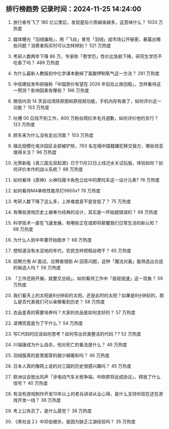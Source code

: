 
## 排行榜趋势 记录时间：2024-11-25 14:24:00
  
  1. 旅行者号飞了 185 亿公里后，发现星际介质越来越多，这意味什么？ 1033 万热度
    
  2. 媒体曝光「羽绒骗局」，用「飞丝」冒充「羽绒」成市场公开秘密，暴露出哪些问题？消费者购买时可以怎样辨别？ 521 万热度
    
  3. 考研人数两年下降 86 万，专家称「卷学历」性价比急剧下降，研究生学历不吃香了吗？ 489 万热度
    
  4. 为什么最新人教版初中化学课本删掉了氯酸钾制氧气这一方法？ 281 万热度
    
  5. 中信建投发布研报称「中国房价有望在 2026 年前后止跌回稳」，怎样看待这一预测？影响因素有哪些？ 196 万热度
    
  6. 微信内测 14 天自动清除原图和原视频功能，手机内存有救了，如何评价这一功能？ 153 万热度
    
  7. 吐槽 00 后找不到工作，800 万粉丝网红羊毛月道歉，如何评价他的言行？ 123 万热度
    
  8. 胖东来为什么没有走出河南？ 103 万热度
    
  9. 缅北规模化电诈园区全部被铲除，763 名在缅中国籍嫌犯移交我方，哪些信息值得关注？ 96 万热度
    
  10. 光荣新版《真三国无双起源》已于11月22日上线汜水关试玩版，体验如何？如何评价本作的战斗系统？ 88 万热度
    
  11. 如何看待《原神》火神玛薇卡角色立绘中的摩托车这一设计元素? 78 万热度
    
  12. 如何看待M4单核性能吊打9950x? 78 万热度
    
  13. 考研人数下降了这么多，上岸难度是不是变低了？ 75 万热度
    
  14. 有哪些游戏历史上被奉为经典的设计，其实是一开始就错误的？ 68 万热度
    
  15. 科学技术一直在飞速发展，有哪些正在或即将颠覆我们日常生活的新认知？ 68 万热度
    
  16. 为什么人到中年要开始跑步？ 68 万热度
    
  17. 想知道没有水泥地的年代，农民怎样把稻谷晒干？ 65 万热度
    
  18. 招聘方用 AI 面试，应聘者借助 AI 回答问题，这种「魔法对轰」能筛选出合适的候选人吗？ 59 万热度
    
  19. 「工作还刚开展，就要交总结」，如何看待工作中「层层提速」这一现象？ 59 万热度
    
  20. 我们看天上的太阳是8分钟前的太阳，还是此时的太阳？如果是8分钟前的，那么是否代表我们可以亲眼看到历史？ 58 万热度
    
  21. 衣品差真的需要培养吗？大家的衣品是如何变好的？ 57 万热度
    
  22. 读博究竟是为了干什么？ 54 万热度
    
  23. 写C代码时应该如何思考？如何写出优美整洁的代码？? 52 万热度
    
  24. 川端康成为什么自杀，他对死亡的看法是什么？ 46 万热度
    
  25. 羽绒服真的是里面穿的越少越暖和吗？ 46 万热度
    
  26. 日本人真的像网上说的对三国的历史很感兴趣吗？ 45 万热度
    
  27. 欧洲议会放出风声「涉电动汽车关税争端，中欧即将达成协议」，释放了什么信号？ 40 万热度
    
  28. 有没有游戏制作开发10年以上的老兵讲讲从业心得，是什么支持你现在还在游戏开发一线？ 39 万热度
    
  29. 考上公务员了，是什么感觉？ 38 万热度
    
  30. 《黑社会２》中邓伯被杀，是因为缺乏江湖经验吗？ 35 万热度
    